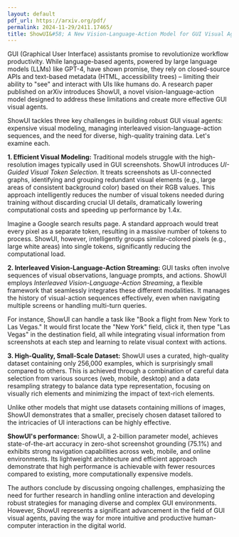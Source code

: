 ```yaml
---
layout: default
pdf_url: https://arxiv.org/pdf/
permalink: 2024-11-29/2411.17465/
title: ShowUI&#58; A New Vision-Language-Action Model for GUI Visual Agents
---
```




GUI (Graphical User Interface) assistants promise to revolutionize workflow productivity.  While language-based agents, powered by large language models (LLMs) like GPT-4, have shown promise, they rely on closed-source APIs and text-based metadata (HTML, accessibility trees) – limiting their ability to "see" and interact with UIs like humans do.  A research paper published on arXiv introduces ShowUI, a novel vision-language-action model designed to address these limitations and create more effective GUI visual agents.

ShowUI tackles three key challenges in building robust GUI visual agents:  expensive visual modeling, managing interleaved vision-language-action sequences, and the need for diverse, high-quality training data.  Let's examine each.

**1. Efficient Visual Modeling:**  Traditional models struggle with the high-resolution images typically used in GUI screenshots. ShowUI introduces *UI-Guided Visual Token Selection*. It treats screenshots as UI-connected graphs, identifying and grouping redundant visual elements (e.g., large areas of consistent background color) based on their RGB values.  This approach intelligently reduces the number of visual tokens needed during training without discarding crucial UI details, dramatically lowering computational costs and speeding up performance by 1.4x.

Imagine a Google search results page.  A standard approach would treat every pixel as a separate token, resulting in a massive number of tokens to process.  ShowUI, however, intelligently groups similar-colored pixels (e.g., large white areas) into single tokens, significantly reducing the computational load.

**2. Interleaved Vision-Language-Action Streaming:**  GUI tasks often involve sequences of visual observations, language prompts, and actions.  ShowUI employs *Interleaved Vision-Language-Action Streaming*, a flexible framework that seamlessly integrates these different modalities. It manages the history of visual-action sequences effectively, even when navigating multiple screens or handling multi-turn queries.

For instance, ShowUI can handle a task like "Book a flight from New York to Las Vegas."  It would first locate the "New York" field, click it, then type "Las Vegas" in the destination field, all while integrating visual information from screenshots at each step and learning to relate visual context with actions.


**3. High-Quality, Small-Scale Dataset:** ShowUI uses a curated, high-quality dataset containing only 256,000 examples, which is surprisingly small compared to others. This is achieved through a combination of careful data selection from various sources (web, mobile, desktop) and a data resampling strategy to balance data type representation, focusing on visually rich elements and minimizing the impact of text-rich elements.

Unlike other models that might use datasets containing millions of images, ShowUI demonstrates that a smaller, precisely chosen dataset tailored to the intricacies of UI interactions can be highly effective.

**ShowUI's performance:** ShowUI, a 2-billion parameter model, achieves state-of-the-art accuracy in zero-shot screenshot grounding (75.1%) and exhibits strong navigation capabilities across web, mobile, and online environments.  Its lightweight architecture and efficient approach demonstrate that high performance is achievable with fewer resources compared to existing, more computationally expensive models.


The authors conclude by discussing ongoing challenges, emphasizing the need for further research in handling online interaction and developing robust strategies for managing diverse and complex GUI environments.  However, ShowUI represents a significant advancement in the field of GUI visual agents, paving the way for more intuitive and productive human-computer interaction in the digital world.